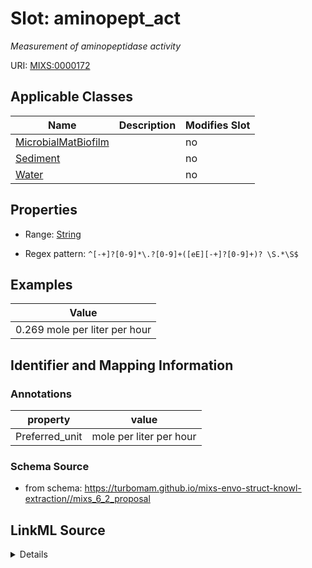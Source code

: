 # Slot: aminopept_act


_Measurement of aminopeptidase activity_



URI: [MIXS:0000172](https://w3id.org/mixs/0000172)



<!-- no inheritance hierarchy -->




## Applicable Classes

| Name | Description | Modifies Slot |
| --- | --- | --- |
[MicrobialMatBiofilm](MicrobialMatBiofilm.md) |  |  no  |
[Sediment](Sediment.md) |  |  no  |
[Water](Water.md) |  |  no  |







## Properties

* Range: [String](String.md)

* Regex pattern: `^[-+]?[0-9]*\.?[0-9]+([eE][-+]?[0-9]+)? \S.*\S$`






## Examples

| Value |
| --- |
| 0.269 mole per liter per hour |

## Identifier and Mapping Information





### Annotations

| property | value |
| --- | --- |
| Preferred_unit | mole per liter per hour |



### Schema Source


* from schema: https://turbomam.github.io/mixs-envo-struct-knowl-extraction//mixs_6_2_proposal




## LinkML Source

<details>
```yaml
name: aminopept_act
annotations:
  Preferred_unit:
    tag: Preferred_unit
    value: mole per liter per hour
description: Measurement of aminopeptidase activity
title: aminopeptidase activity
examples:
- value: 0.269 mole per liter per hour
from_schema: https://turbomam.github.io/mixs-envo-struct-knowl-extraction//mixs_6_2_proposal
rank: 1000
slot_uri: MIXS:0000172
multivalued: false
alias: aminopept_act
domain_of:
- MicrobialMatBiofilm
- Sediment
- Water
range: string
required: false
recommended: false
pattern: ^[-+]?[0-9]*\.?[0-9]+([eE][-+]?[0-9]+)? \S.*\S$

```
</details>